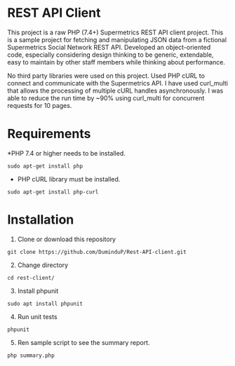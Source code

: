 # REST API Client
This project is a raw PHP (7.4+) Supermetrics REST API client project.
This is a sample project for fetching and manipulating JSON data from a fictional Supermetrics Social Network REST API.
Developed an object-oriented code, especially considering design thinking to be generic, extendable, easy to maintain by
other staff members while thinking about performance.

No third party libraries were used on this project. Used PHP cURL to connect and communicate with the Supermetrics API.
I have used curl_multi that allows the processing of multiple cURL handles asynchronously. I was able to reduce the run time by ~90% using curl_multi for concurrent requests for 10 pages.

# Requirements

 *PHP 7.4 or higher needs to be installed.
  ```
 sudo apt-get install php
 ```
 * PHP cURL library must be installed.
 ```
 sudo apt-get install php-curl
 ```

# Installation

 1. Clone or download this repository
 ```
 git clone https://github.com/DuminduP/Rest-API-client.git
 ```
 2. Change directory
 ```
 cd rest-client/
```
3. Install phpunit
```
sudo apt install phpunit
```
4. Run unit tests
```
phpunit
```
5. Ren sample script to see the summary report.
```
php summary.php
```
